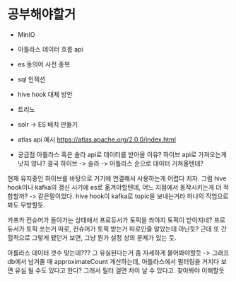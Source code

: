 # 공부해야할거
- MinIO
- 아틀라스 데이터 흐름 api
- es 동의어 사전 중복
- sql 인젝션
- hive hook 대체 방안
- 트리노
- solr -> ES 배치 만들기

- atlas api 예시
https://atlas.apache.org/2.0.0/index.html

- 궁금점
아틀라스 혹은 솔라 api로 데이터를 받아올 이유?
하이브 api로 가져오는게 낫지 않나?
결국 하이브 -> 솔라 -> 아틀라스 순으로 데이터 거쳐올텐데?

현재 유지중인 하이브를 바탕으로 거기에 연결해서 사용하는게 어렵다 치자.
그럼 hive hook이나 kafka의 갱신 시기에 es로 옮겨야할텐데,
어느 지점에서 동작시키는게 더 적합할까?
-> 같은말이었다. hive hook이 kafka로 topic을 보내는거라 하나의 작업으로 봐도 무방할듯.


카프카
컨슈머가 돌아가는 상태애서 프로듀서가 토픽을 쏴야지 토픽이 받아지네?
프로듀서가 토픽 쏘는거 따로, 컨슈머가 토픽 받는거 따로인줄 알았는데 아닌듯?
근데 또 간헐적으로 그렇게 됐던거 보면, 그냥 뭔가 설정 상의 문제가 있는 듯.

아틀라스
데이터 갯수 맞는데???
그 유실된다는거 좀 자세하게 물어봐야할듯
-> 그래프db에서 넘겨줄 때 approximateCount 계산하는데,
아틀라스에서 필터링을 거치다 보면 유실 될 수도 있다고 한다? 그래서 필터 걸면 차이 날 수 있다고.
찾아봐야 이해할듯